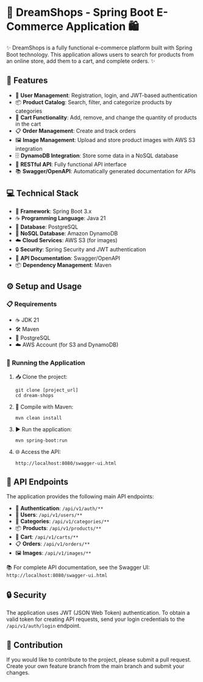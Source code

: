 # 🛒 DreamShops - Spring Boot E-Commerce Application 🛍️

✨ DreamShops is a fully functional e-commerce platform built with Spring Boot technology. This application allows users to search for products from an online store, add them to a cart, and complete orders. ✨

## 🚀 Features

- 👤 **User Management**: Registration, login, and JWT-based authentication
- 📦 **Product Catalog**: Search, filter, and categorize products by categories
- 🛒 **Cart Functionality**: Add, remove, and change the quantity of products in the cart
- 📋 **Order Management**: Create and track orders
- 🖼️ **Image Management**: Upload and store product images with AWS S3 integration
- 🗄️ **DynamoDB Integration**: Store some data in a NoSQL database
- 🔌 **RESTful API**: Fully functional API interface
- 📚 **Swagger/OpenAPI**: Automatically generated documentation for APIs

## 💻 Technical Stack

- 🔧 **Framework**: Spring Boot 3.x
- ☕ **Programming Language**: Java 21
- 🐘 **Database**: PostgreSQL
- 🧩 **NoSQL Database**: Amazon DynamoDB
- ☁️ **Cloud Services**: AWS S3 (for images)
- 🔒 **Security**: Spring Security and JWT authentication
- 📝 **API Documentation**: Swagger/OpenAPI
- 📦 **Dependency Management**: Maven

## ⚙️ Setup and Usage

### 📋 Requirements

- ☕ JDK 21
- 🛠️ Maven
- 🐘 PostgreSQL
- ☁️ AWS Account (for S3 and DynamoDB)

### 🚀 Running the Application

1. 📥 Clone the project:
   ```
   git clone [project_url]
   cd dream-shops
   ```

2. 🔨 Compile with Maven:
   ```
   mvn clean install
   ```

3. ▶️ Run the application:
   ```
   mvn spring-boot:run
   ```

4. 🌐 Access the API:
   ```
   http://localhost:8080/swagger-ui.html
   ```

## 🔌 API Endpoints

The application provides the following main API endpoints:

- 🔐 **Authentication**: `/api/v1/auth/**`
- 👤 **Users**: `/api/v1/users/**`
- 📂 **Categories**: `/api/v1/categories/**`
- 📦 **Products**: `/api/v1/products/**`
- 🛒 **Cart**: `/api/v1/carts/**`
- 📋 **Orders**: `/api/v1/orders/**`
- 🖼️ **Images**: `/api/v1/images/**`

📚 For complete API documentation, see the Swagger UI: `http://localhost:8080/swagger-ui.html`

## 🔒 Security

The application uses JWT (JSON Web Token) authentication. To obtain a valid token for creating API requests, send your login credentials to the `/api/v1/auth/login` endpoint.

## 👥 Contribution

If you would like to contribute to the project, please submit a pull request. Create your own feature branch from the main branch and submit your changes.

